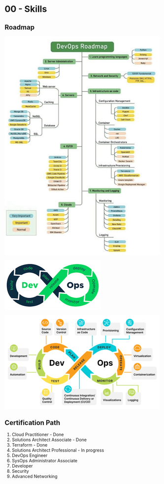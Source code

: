 # 00 - Skills

## Roadmap

![](.gitbook/assets/image.png)

![](<.gitbook/assets/image (2).png>)

![](<.gitbook/assets/image (4).png>)







## Certification Path

1. Cloud Practitioner - Done
2. Solutions Architect Associate - Done
3. Terraform  - Done
4. Solutions Architect Professional - In progress
5. DevOps Engineer
6. SysOps Administrator Associate
7. Developer
8. Security
9. Advanced Networking
